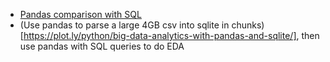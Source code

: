 * [Pandas comparison with SQL](https://pandas.pydata.org/pandas-docs/stable/getting_started/comparison/comparison_with_sql.html#compare-with-sql-join)
* (Use pandas to parse a large 4GB csv into sqlite in chunks)[https://plot.ly/python/big-data-analytics-with-pandas-and-sqlite/], then use pandas with SQL queries to do EDA